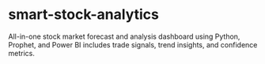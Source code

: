 # smart-stock-analytics
All-in-one stock market forecast and analysis dashboard using Python, Prophet, and Power BI includes trade signals, trend insights, and confidence metrics.
